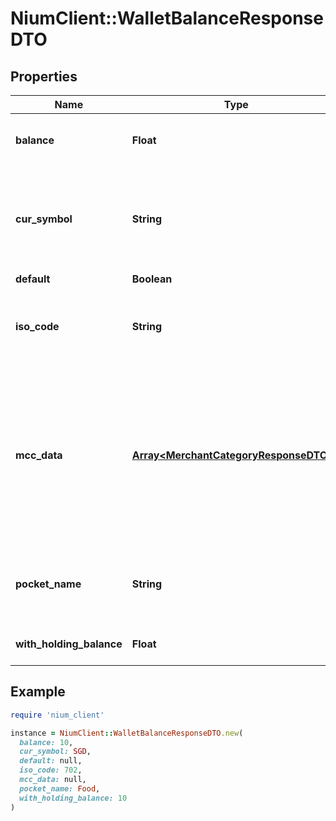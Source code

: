 # NiumClient::WalletBalanceResponseDTO

## Properties

| Name | Type | Description | Notes |
| ---- | ---- | ----------- | ----- |
| **balance** | **Float** | The available amount in the pocket. | [optional] |
| **cur_symbol** | **String** | This field contains the 3-letter [ISO-4217 currency code](doc:currency-and-country-codes) for the pocket currency. | [optional] |
| **default** | **Boolean** |  | [optional] |
| **iso_code** | **String** | The [3-digit ISO numeric code](https://www.currency-iso.org/en/home/tables/table-a1.html) for the currency. | [optional] |
| **mcc_data** | [**Array&lt;MerchantCategoryResponseDTO2&gt;**](MerchantCategoryResponseDTO2.md) | The mccData is an array that contains multiple objects. Each object is a mccCode for which the pocket has restrictions. | [optional] |
| **pocket_name** | **String** | This is the name of the pocket defined under base currency. | [optional] |
| **with_holding_balance** | **Float** | The amount blocked by NIUM. | [optional] |

## Example

```ruby
require 'nium_client'

instance = NiumClient::WalletBalanceResponseDTO.new(
  balance: 10,
  cur_symbol: SGD,
  default: null,
  iso_code: 702,
  mcc_data: null,
  pocket_name: Food,
  with_holding_balance: 10
)
```

